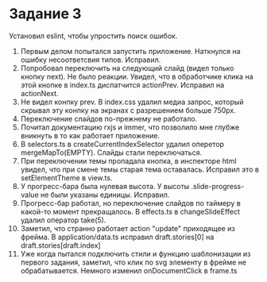 # Задание 3

Установил eslint, чтобы упростить поиск ошибок.

1. Первым делом попытался запустить приложение. Наткнулся на ошибку несоответсвия типов. Исправил.
2. Попробовал переключить на следующий слайд (видел только кнопку next). Не было реакции. Увидел, что в обработчике клика на этой кнопке в index.ts диспатчится actionPrev. Исправил на actionNext.
3. Не видел конпку prev. В index.css удалил медиа запрос, который скрывал эту конпку на экранах с разрешением больше 750px.
4. Переключение слайдов по-прежнему не работало.
5. Почитал документацию rxjs и immer, что позволило мне глубже вникнуть в то как работает приложение.
6. В selectors.ts в createCurrentIndexSelector удалил оперетор mergeMapTo(EMPTY). Слайды стали переключаться.
7. При переключении темы пропадала кнопка, в инспекторе html увидел, что при смене темы старая тема оставалась. Исправил это в setElementTheme в view.ts.
8. У прогресс-бара была нулевая высота. У высоты .slide-progress-value не были указаны единицы. Исправил.
9. Прогресс-бар работал, но переключение слайдов по таймеру в какой-то момент прекращалось. В effects.ts в changeSlideEffect удалил оператор take(5).
10. Заметил, что странно работает action "update" приходящее из фрейма. В application/data.ts исправил draft.stories[0] на draft.stories[draft.index]
11. Уже когда пытался подключить стили и функцию шаблонизации из первого задания, заметил, что клик по svg элементу в фрейме не обрабатывается. Немного изменил onDocumentClick в frame.ts
